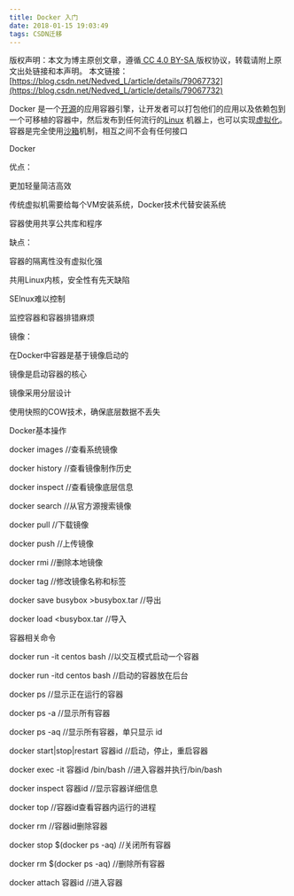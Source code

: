 ```yaml
---
title: Docker 入门
date: 2018-01-15 19:03:49
tags: CSDN迁移
---
```

 [ ](http://creativecommons.org/licenses/by-sa/4.0/) 版权声明：本文为博主原创文章，遵循[ CC 4.0 BY-SA ](http://creativecommons.org/licenses/by-sa/4.0/)版权协议，转载请附上原文出处链接和本声明。  本文链接：[https://blog.csdn.net/Nedved_L/article/details/79067732](https://blog.csdn.net/Nedved_L/article/details/79067732)   
    
   Docker 是一个[开源](https://baike.baidu.com/item/%E5%BC%80%E6%BA%90/246339)的应用容器引擎，让开发者可以打包他们的应用以及依赖包到一个可移植的容器中，然后发布到任何流行的[Linux](https://baike.baidu.com/item/Linux) 机器上，也可以实现[虚拟化](https://baike.baidu.com/item/%E8%99%9A%E6%8B%9F%E5%8C%96)。容器是完全使用[沙箱](https://baike.baidu.com/item/%E6%B2%99%E7%AE%B1/393318)机制，相互之间不会有任何接口





Docker

优点：

更加轻量简洁高效

传统虚拟机需要给每个VM安装系统，Docker技术代替安装系统

容器使用共享公共库和程序

缺点：

容器的隔离性没有虚拟化强

共用Linux内核，安全性有先天缺陷

SElnux难以控制

监控容器和容器排错麻烦



镜像：

在Docker中容器是基于镜像启动的

镜像是启动容器的核心

镜像采用分层设计

使用快照的COW技术，确保底层数据不丢失

  


Docker基本操作

docker images //查看系统镜像

docker history //查看镜像制作历史

docker inspect //查看镜像底层信息

docker search //从官方源搜索镜像

docker pull //下载镜像

docker push //上传镜像

docker rmi //删除本地镜像

docker tag //修改镜像名称和标签

docker save busybox >busybox.tar //导出

docker load <busybox.tar //导入



容器相关命令

docker run -it centos bash //以交互模式启动一个容器

docker run -itd centos bash //启动的容器放在后台

docker ps //显示正在运行的容器

docker ps -a //显示所有容器

docker ps -aq //显示所有容器，单只显示 id

docker start|stop|restart 容器id //启动，停止，重启容器

docker exec -it 容器id /bin/bash //进入容器并执行/bin/bash

docker inspect 容器id  //显示容器详细信息

docker top //容器id查看容器内运行的进程

docker rm //容器id删除容器

docker stop $(docker ps -aq) //关闭所有容器

docker rm $(docker ps -aq) //删除所有容器

docker attach 容器id //进入容器





  
   
 